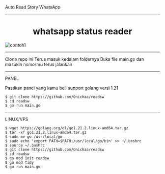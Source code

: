 Auto Read Story WhatsApp
___
<h1 align="center">whatsapp status reader</h1>


![contoh1](https://github.com/Onichaa/readsw/blob/main/Contoh%20Readsw.jpeg)

___
Clone repo ini
Terus masuk kedalam foldernya
Buka file main.go dan masukin nomormu
terus jalankan

___
PANEL

Pastikan panel yang kamu beli support golang versi 1.21

```
$ git clone https://github.com/Onichaa/readsw
$ cd readsw
$ go run main.go
```
___
LINUX/VPS

```
$ wget https://golang.org/dl/go1.21.2.linux-amd64.tar.gz
$ tar -xf go1.21.2.linux-amd64.tar.gz
$ sudo mv go /usr/local/go
$ sudo echo 'export PATH=$PATH:/usr/local/go/bin' >> ~/.bashrc
$ source ~/.bashrc
$ git clone https://github.com/Onichaa/readsw
$ cd readsw
$ go mod init readsw
$ go mod tidy
$ go run main.go
```
